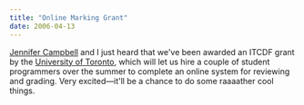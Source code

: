 ```yaml
---
title: "Online Marking Grant"
date: 2006-04-13
---
```

<a href="http://www.cs.utoronto.ca/~campbell">Jennifer Campbell</a> and I just heard that we've been awarded an ITCDF grant by the <a href="http://www.utoronto.ca">University of Toronto</a>, which will let us hire a couple of student programmers over the summer to complete an online system for reviewing and grading.  Very excited—it'll be a chance to do some raaaather cool things.
